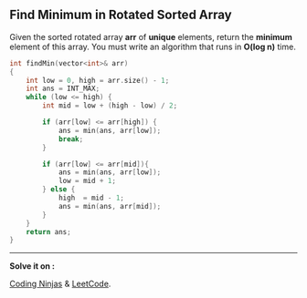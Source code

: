 ## Find Minimum in Rotated Sorted Array

Given the sorted rotated array **arr** of **unique** elements, return the **minimum** element of this array.
You must write an algorithm that runs in **O(log n)** time.

```cpp
int findMin(vector<int>& arr)
{
	int low = 0, high = arr.size() - 1;
	int ans = INT_MAX;
	while (low <= high) {
		int mid = low + (high - low) / 2;

		if (arr[low] <= arr[high]) {
			ans = min(ans, arr[low]);
			break;
		}

		if (arr[low] <= arr[mid]){
			ans = min(ans, arr[low]);
			low = mid + 1;
		} else {
			high  = mid - 1;
			ans = min(ans, arr[mid]);
		}
	}
	return ans;
}
```

---

**Solve it on :**

[Coding Ninjas](https://www.codingninjas.com/studio/problems/rotated-array_1093219?utm_source=striver&utm_medium=website&utm_campaign=a_zcoursetuf) &
[LeetCode](https://leetcode.com/problems/find-minimum-in-rotated-sorted-array/).